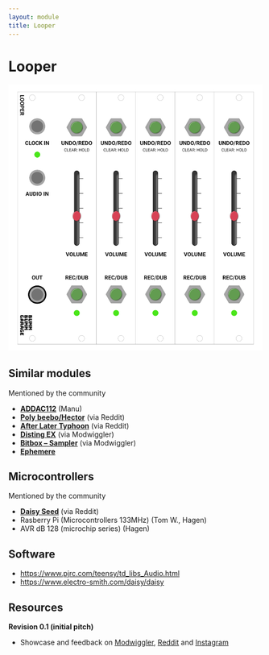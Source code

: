 ```yaml
---
layout: module
title: Looper
---
```


<!-- Add description, image -->

# Looper

![Bumm-Bumm-Garage-Looper](Bumm-Bumm-Garage-Looper.png)

## Similar modules

Mentioned by the community

* [**ADDAC112**](https://www.addacsystem.com/en/products/modules/addac100-series/addac112) (Manu)
* **[Poly beebo/Hector](https://www.polyeffects.com/polyeffects/p/hector)** (via Reddit)
* **[After Later Typhoon](https://afterlateraudio.com/products/typhoon)** (via Reddit)
* [**Disting EX**](https://www.expert-sleepers.co.uk/distingEX.html) (via Modwiggler)
* [**Bitbox – Sampler**](https://1010music.com/product/bitbox-eurorack-module-with-touchscreen) (via Modwiggler)
* **[Ephemere](https://www.gearnews.com/ephemere-dual-channel-cv-and-modulation-recorder/)**

## Microcontrollers

Mentioned by the community

* [**Daisy Seed**](https://www.electro-smith.com/daisy/daisy) (via Reddit)
* Rasberry Pi (Microcontrollers 133MHz) (Tom W., Hagen)
* AVR dB 128 (microchip series) (Hagen)

## Software

* https://www.pjrc.com/teensy/td_libs_Audio.html
* https://www.electro-smith.com/daisy/daisy

## Resources

**Revision 0.1 (initial pitch)**

* Showcase and feedback on [Modwiggler](https://www.modwiggler.com/forum/viewtopic.php?p=3779166#p3779166), [Reddit](https://www.reddit.com/r/synthdiy/comments/vghybq/looper_eurorack_module_with_multiple_tracks/) and [Instagram](https://www.instagram.com/p/CfBe22DMyp6/)



<!--

#### Sample Rate and Bit Depth

**Basically**

https://electro-smith.github.io/libDaisy/md_doc_md__a3__getting__started__audio.html

* Typical CDs are at 44.1kHz, High-fidelity samplerates start at 96kHz.

* typical CD audio is 16-bits
* Audio File Size Calculator: https://www.theaudioarchive.com/TAA_Resources_File_Size.htm

**Recording length and file sizes** 

|      | Length          | … bei 130 BPM | File size (44,1kHz, 24bit, Mono) |
| ---- | --------------- | ------------- | -------------------------------- |
| Kick | 1 bar, 4 hits   | 1,8 s         | < 1MB                            |
| Lead | 4 bars, 16 hits | 7,3 s         | 0,8 MB                           |

**BOSS RC-505 MkII**

https://www.musikhaus-korn.de/de/boss-rc-505-mk2-loop-station/pd/189900

- Sample-Rate: 44,1 kHz
- AD/DA Wandlung: 32 bits
- Prozessor: 32-bit floating point

**BOSS RC-505**

https://www.boss.info/global/products/rc-505/specifications/

* 44.1 kHz, 16-bit linear, stereo

**Daisy**

https://electro-smith.github.io/libDaisy/md_doc_md__a3__getting__started__audio.html

* On the daisy, the hardware uses **24-bit audio** … (beyond 16-bits, the difference becomes less and less noticeable)
* Daisy's audio engine uses 32-bit floats to work with audio
* 64MB Speicher

#### Similiar projects

* https://forum.electro-smith.com/search?q=looper
  * https://github.com/misterinterrupt/PatchLooperExample
  * https://forum.electro-smith.com/t/live-coding-a-daisy-patch-granular-sampler/2210

-->
